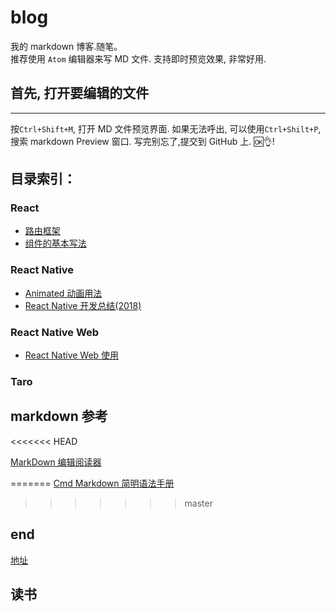 # blog

我的 markdown 博客.随笔。<br>
推荐使用 `Atom` 编辑器来写 MD 文件. 支持即时预览效果, 非常好用.<br>

## 首先, 打开要编辑的文件

---

按`Ctrl+Shift+M`, 打开 MD 文件预览界面. 如果无法呼出, 可以使用`Ctrl+Shilt+P`,搜索 markdown Preview 窗口. 写完别忘了,提交到 GitHub 上. :ok::ok_hand:!

## 目录索引：

### React

-   [路由框架](/framework/React/React-Router.md)
-   [组件的基本写法](/framework/React/component写法.md)

### React Native

-   [Animated 动画用法](/framework/React-Native/Animated.md)
-   [React Native 开发总结(2018)](/framework/React-Native/note.md)

### React Native Web

-   [React Native Web 使用](/framework/React-Native/react-native-web.md)

### Taro

## markdown 参考
<<<<<<< HEAD

[MarkDown 编辑阅读器](https://www.zybuluo.com/mdeditor?url=https%3A%2F%2Fwww.zybuluo.com%2Fstatic%2Feditor%2Fmd-help.markdown#12)

=======
[Cmd Markdown 简明语法手册](https://www.zybuluo.com/mdeditor?url=https%3A%2F%2Fwww.zybuluo.com%2Fstatic%2Feditor%2Fmd-help.markdown#12)
>>>>>>> master
## end

[地址](https://ivanwangcy.github.io/blog/)

## 读书

